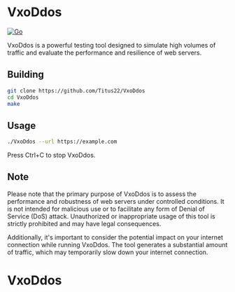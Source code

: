 # VxoDdos
[![Go](https://github.com/Tituss22/VxoDdos/actions/workflows/go.yml/badge.svg)](https://github.com/Tituss22/VxoDdos/actions/workflows/go.yml)

VxoDdos is a powerful testing tool designed to simulate high volumes of traffic and evaluate the performance and resilience of web servers.

## Building

```bash
git clone https://github.com/Titus22/VxoDdos
cd VxoDdos
make
```

## Usage

```bash
./VxoDdos --url https://example.com
```
Press Ctrl+C to stop VxoDdos.

## Note

Please note that the primary purpose of VxoDdos is to assess the performance and robustness of web servers under controlled conditions. It is not intended for malicious use or to facilitate any form of Denial of Service (DoS) attack. Unauthorized or inappropriate usage of this tool is strictly prohibited and may have legal consequences.

Additionally, it's important to consider the potential impact on your internet connection while running VxoDdos. The tool generates a substantial amount of traffic, which may temporarily slow down your internet connection.
# VxoDdos
